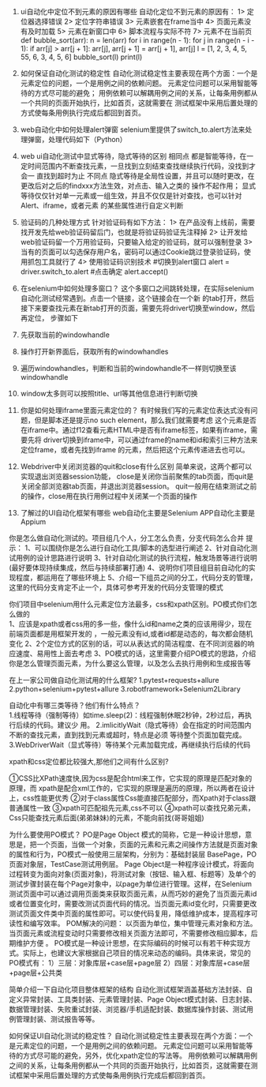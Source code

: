 1. ui自动化中定位不到元素的原因有哪些
自动化定位不到元素的原因有：
1> 定位器选择错误
2> 定位字符串错误
3> 元素嵌套在frame当中
4> 页面元素没有及时加载
5> 元素在新窗口中
6> 脚本流程与实际不符
7> 元素不在当前页
def bubble_sort(arr):
n = len(arr)
for i in range(n - 1):
for j in range(n - i - 1):
if arr[j] > arr[j + 1]:
arr[j], arr[j + 1] = arr[j + 1], arr[j]
l = [1, 2, 3, 4, 5, 55, 6, 3, 4, 5, 6]
bubble_sort(l)
print(l)















2. 如何保证自动化测试的稳定性
自动化测试稳定性主要表现在两个方面：一个是元素定位的问题，一个是用例之间的依赖问题。
元素定位问题可以采用智能等待的方式尽可能的避免；
用例依赖可以解耦用例之间的关系，让每条用例都从一个共同的页面开始执行，比如首页，这就需要在
测试框架中采用后置处理的方式使每条用例执行完成后都回到首页。
3. web自动化中如何处理alert弹窗
selenium里提供了switch_to.alert方法来处理弹窗，处理代码如下（Python）
4. web ui自动化测试中显式等待，隐式等待的区别
相同点
都是智能等待，在一定时间范围内不断查找元素，一旦找到立刻结束查找继续执行代码，没找到才会一
直找到超时为止
不同点
隐式等待是全局性设置，并且可以随时更改，在更改后对之后的findxxx方法生效，对点击、输入之类的
操作不起作用；
显式等待仅仅针对单一元素或一组生效，并且不仅仅是针对查找，也可以针对Alert、iframe，或者元素
的某些属性进行自定义判断
5. 验证码的几种处理方式
针对验证码有如下方法：
1> 在产品没有上线前，需要找开发先给web验证码留后门，也就是将验证码验证先注释掉
2> 让开发给web验证码留一个万用验证码，只要输入给定的验证码，就可以强制登录
3> 当有的页面可以勾选保存用户名，密码可以通过Cookie跳过登录验证码，使用抓包工具就行了
4> 使用验证码识别技术
#切换到alert窗口
alert = driver.switch_to.alert
#点击确定
alert.accept()
6. 在selenium中如何处理多窗口？
这个多窗口之间跳转处理，在实际selenium自动化测试经常遇到。点击一个链接，这个链接会在一个新
的tab打开，然后接下来要查找元素在新tab打开的页面，需要先将driver切换至window，然后再定位，
步骤如下
1. 先获取当前的windowhandle
2. 操作打开新界面后，获取所有的windowhandles
3. 遍历windowhandles，判断和当前的windowhandle不一样则切换至该windowhandle
4. window太多则可以按照title、url等其他信息进行判断切换
7. 你是如何处理iframe里面元素定位的？
有时候我们写的元素定位表达式没有问题，但是脚本还是提示no such element，那么我们就需要考虑
这个元素是否在iframe中。通过f12查看元素HTML中是否有iframe标签，如果有iframe，需要先将
driver切换到iframe中，可以通过frame的name和id和索引三种方法来定位frame，或者先找到iframe
的元素，然后把这个元素传递进去也可以。
8. Webdriver中关闭浏览器的quit和close有什么区别
简单来说，这两个都可以实现退出浏览器session功能，
close是关闭你当前聚焦的tab页面，而quit是关闭全部浏览器tab页面，并退出浏览器session。
quit一般用在结束测试之前的操作，close用在执行用例过程中关闭某一个页面的操作
9. 了解过的UI自动化框架有哪些
web自动化主要是Selenium
APP自动化主要是Appium



你是怎么做自动化测试的。项目组几个人，分工怎么负责，分支代码怎么合并
 提示：
1、可以围绕你是怎么进行自动化工具/脚本的选型进行阐述
2、针对自动化测试用例的设计思路进行说明
3、针对自动化测试的执行流程，触发场景等进行说明(最好要体现持续集成，然后与持续部署打通)
4、说明你们项目组目前自动化的实现程度，都运用在了哪些环境上
5、介绍一下组员之间的分工，代码分支的管理，这里的代码分支肯定不止一个，具体可参考开发的代码分支管理的模式

 你们项目中selenium用什么元素定位方法最多，css和xpath区别。PO模式你们怎么做的  
1、应该是xpath或者css用的多一些，像什么id和name之类的应该用得少，现在前端页面都是用框架开发的 ，一般元素没有id,或者id都是动态的，每次都会随机变化
2、2个定位方式的区别的话，可以从表达式的简洁程度、在不同浏览器的响应速度、易用性上面去考虑
3、PO模式的话，这里需要介绍PO模式的思路，介绍你是怎么管理页面元素，为什么要这么管理，以及怎么去执行用例和生成报告等
 
  
在上一家公司做自动化测试用的什么框架?
1.pytest+requests+allure 
2.python+selenium+pytest+allure 
3.robotframework+Selenium2Library 

  
自动化中有哪三类等待？他们有什么特点？     
1.线程等待（强制等待）如time.sleep(2)：线程强制休眠2秒钟，2秒过后，再执行后续的代码。建议少 
用。 
2.imlicitlyWait（隐式等待）会在指定的时间范围内不断的查找元素，直到找到元素或超时，特点是必须 
等待整个页面加载完成。 
3.WebDriverWait（显式等待）等待某个元素加载完成，再继续执行后续的代码
   
  
xpath和css定位都比较强大,那他们之间有什么区别?
  
①CSS比XPath速度快,因为css是配合html来工作，它实现的原理是匹配对象的原理，而 
xpath是配合xml工作的，它实现的原理是遍历的原理，所以两者在设计上，css性能更优秀 
②对于class属性Css能直接匹配部分，而Xpath对于class跟普通属性一致 
③xpath可匹配祖先元素,css不可以 
④xpath可以查找兄弟元素， Css只能查找元素后面(弟弟妹妹)的元素，不能向前找(哥哥姐姐)
   
为什么要使用PO模式？
PO是Page Object 模式的简称，它是一种设计思想，意思是，把一个页面，当做一个对象，页面的元素和元素之间操作方法就是页面对象的属性和行为，PO模式一般使用三层架构，分别为：基础封装层
BasePage，PO页面对象层，TestCase测试用例层。
Page Object是一种程序设计模式，将面向过程转变为面向对象(页面对象)，将测试对象（按钮、输入框、标题等）及单个的测试步骤封装在每个Page对象中，以page为单位进行管理。这样，在Selenium测试页面中可以通过调用页面类来获取页面元素，从而巧妙的避免了当页面元素id或者位置变化时，需要改测试页面代码的情况。当页面元素id变化时，只需要更改测试页面文件类中页面的属性即可。可以使代码复用，降低维护成本，提高程序可读性和编写效率。
POM解决的问题：
以页面为单位，集中管理元素对象和方法。当页面元素或流程变动时只需要修改相关页面方法即可，不需要修改相应脚本，后期维护方便 。
PO模式是一种设计思想，在实际编码的时候可以有若干种实现方式。实际上，也建议大家根据自己项目的情况来动态的编码。具体来说，常见的PO模式有：
1）三层：对象库层+case层+page层
2）四层：对象库层+case层+page层+公共类
 
简单介绍一下自动化项目整体框架的结构
自动化测试框架涵盖基础方法封装、自定义异常封装、工具类封装、元素管理封装、Page Object模式封装、日志封装、数据管理封装、失败重试封装、浏览器/手机适配封装、数据库操作封装、测试用例管理封装、测试报告等等。


如何保证UI自动化测试的稳定性？
自动化测试稳定性主要表现在两个方面：一个是元素定位的问题，一个是用例之间的依赖问题。
元素定位问题可以采用智能等待的方式尽可能的避免，另外，优化xpath定位的写法等。
用例依赖可以解耦用例之间的关系，让每条用例都从一个共同的页面开始执行，比如首页，这就需要在测试框架中采用后置处理的方式使每条用例执行完成后都回到首页。
  
